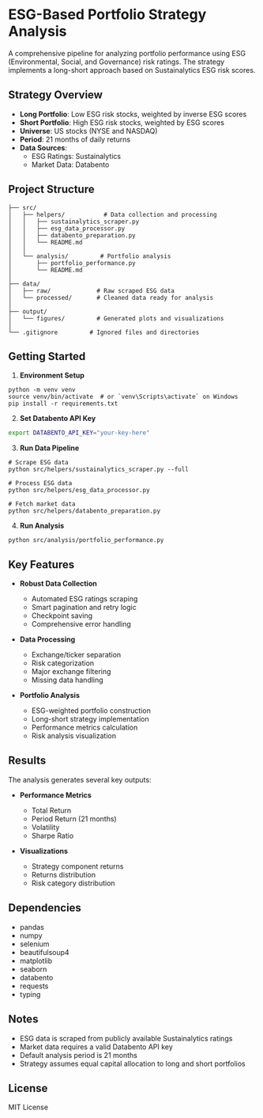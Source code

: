 # ESG-Based Portfolio Strategy Analysis

A comprehensive pipeline for analyzing portfolio performance using ESG (Environmental, Social, and Governance) risk ratings. The strategy implements a long-short approach based on Sustainalytics ESG risk scores.

## Strategy Overview

- **Long Portfolio**: Low ESG risk stocks, weighted by inverse ESG scores
- **Short Portfolio**: High ESG risk stocks, weighted by ESG scores
- **Universe**: US stocks (NYSE and NASDAQ)
- **Period**: 21 months of daily returns
- **Data Sources**: 
  - ESG Ratings: Sustainalytics
  - Market Data: Databento

## Project Structure

```
├── src/
│   ├── helpers/           # Data collection and processing
│   │   ├── sustainalytics_scraper.py
│   │   ├── esg_data_processor.py
│   │   ├── databento_preparation.py
│   │   └── README.md
│   │
│   └── analysis/         # Portfolio analysis
│       ├── portfolio_performance.py
│       └── README.md
│
├── data/
│   ├── raw/             # Raw scraped ESG data
│   └── processed/       # Cleaned data ready for analysis
│
├── output/
│   └── figures/         # Generated plots and visualizations
│
└── .gitignore         # Ignored files and directories
```

## Getting Started

1. **Environment Setup**
```
python -m venv venv
source venv/bin/activate  # or `venv\Scripts\activate` on Windows
pip install -r requirements.txt
```

2. **Set Databento API Key**
```bash
export DATABENTO_API_KEY="your-key-here"
```

3. **Run Data Pipeline**
```
# Scrape ESG data
python src/helpers/sustainalytics_scraper.py --full

# Process ESG data
python src/helpers/esg_data_processor.py

# Fetch market data
python src/helpers/databento_preparation.py
```

4. **Run Analysis**
```
python src/analysis/portfolio_performance.py
```

## Key Features

- **Robust Data Collection**
  - Automated ESG ratings scraping
  - Smart pagination and retry logic
  - Checkpoint saving
  - Comprehensive error handling

- **Data Processing**
  - Exchange/ticker separation
  - Risk categorization
  - Major exchange filtering
  - Missing data handling

- **Portfolio Analysis**
  - ESG-weighted portfolio construction
  - Long-short strategy implementation
  - Performance metrics calculation
  - Risk analysis visualization

## Results

The analysis generates several key outputs:

- **Performance Metrics**
  - Total Return
  - Period Return (21 months)
  - Volatility
  - Sharpe Ratio

- **Visualizations**
  - Strategy component returns
  - Returns distribution
  - Risk category distribution

## Dependencies

- pandas
- numpy
- selenium
- beautifulsoup4
- matplotlib
- seaborn
- databento
- requests
- typing

## Notes

- ESG data is scraped from publicly available Sustainalytics ratings
- Market data requires a valid Databento API key
- Default analysis period is 21 months
- Strategy assumes equal capital allocation to long and short portfolios

## License

MIT License
